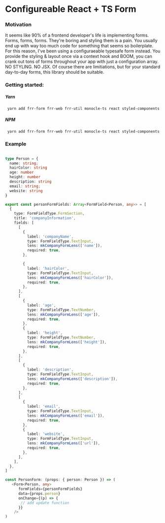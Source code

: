 # Configureable React + TS Form

### Motivation

It seems like 90% of a frontend developer's life is implementing forms. Forms, forms, forms. They're boring and styling them is a pain. You usually end up with way too much code for something that seems so boilerplate. For this reason, I've been using a configuraeable typesafe form instead. You provide the styling & layout once via a context hook and BOOM, you can crank out tons of forms throughout your app with just a configuration array. NO STYLING. NO JSX. Of course there are limitiations, but for your standard day-to-day forms, this library should be suitable. 

### Getting started:

##### Yarn
```
 yarn add frr-form frr-web frr-util monocle-ts react styled-components
```

##### NPM
```
 yarn add frr-form frr-web frr-util monocle-ts react styled-components
```

### Example

```ts

type Person = {
  name: string;
  hairColor: string
  age: number
  height: number
  description: string
  email: string;
  website: string
}

export const personFormFields: Array<FormField<Person, any>> = [
  {
    type: FormFieldType.FormSection,
    title: 'companyInformation',
    fields: [
      [
        {
          label: 'companyName',
          type: FormFieldType.TextInput,
          lens: mkCompanyFormLens(['name']),
          required: true,
        },

        {
          label: 'hairColor',
          type: FormFieldType.TextInput,
          lens: mkCompanyFormLens(['hairColor']),
          required: true,
        },
      ],
      [
        {
          label: 'age',
          type: FormFieldType.TextNumber,
          lens: mkCompanyFormLens(['age']),
          required: true,
        },
        {
          label: 'height',
          type: FormFieldType.TextNumber,
          lens: mkCompanyFormLens(['height']),
          required: true,
        },
      ],
      [
        {
          label: 'description',
          type: FormFieldType.TextInput,
          lens: mkCompanyFormLens(['description']),
          required: true,
        },
      ],
      [
        {
          label: 'email',
          type: FormFieldType.TextInput,
          lens: mkCompanyFormLens(['email']),
          required: true,
        },
        {
          label: 'website',
          type: FormFieldType.TextInput,
          lens: mkCompanyFormLens(['url']),
          required: true,
        },
      ],
    ],
  },
]

const PersonForm: (props: { person: Person }) => (
   <Form<Person, any>
      formFields={personFormFields}
      data={props.person}
      onChange={(p) => {
       // add update function
      }}
    />
)

```
